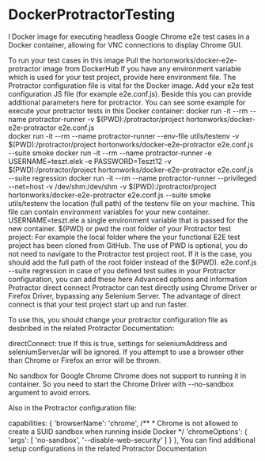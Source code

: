 # DockerProtractorTesting
l Docker image for executing headless Google Chrome e2e test cases in a Docker container, allowing for VNC connections to display Chrome GUI.

To run your test cases in this image
Pull the hortonworks/docker-e2e-protractor image from DockerHub
If you have any environment variable which is used for your test project, provide here environment file.
The Protractor configuration file is vital for the Docker image. Add your e2e test configuration JS file (for example e2e.conf.js). Beside this you can provide additional parameters here for protractor.
You can see some example for execute your protractor tests in this Docker container:
docker run -it --rm --name protractor-runner -v $(PWD):/protractor/project hortonworks/docker-e2e-protractor e2e.conf.js    
docker run -it --rm --name protractor-runner --env-file utils/testenv -v $(PWD):/protractor/project hortonworks/docker-e2e-protractor e2e.conf.js --suite smoke
docker run -it --rm --name protractor-runner -e USERNAME=teszt.elek -e PASSWORD=Teszt12 -v $(PWD):/protractor/project hortonworks/docker-e2e-protractor e2e.conf.js --suite regression
docker run -it --rm --name protractor-runner --privileged --net=host -v /dev/shm:/dev/shm -v $(PWD):/protractor/project hortonworks/docker-e2e-protractor e2e.conf.js --suite smoke    
utils/testenv the location (full path) of the testenv file on your machine. This file can contain environment variables for your new container.
USERNAME=teszt.ele a single environment variable that is passed for the new container.
$(PWD) or pwd the root folder of your Protractor test project:
For example the local folder where the your functional E2E test project has been cloned from GitHub.
The use of PWD is optional, you do not need to navigate to the Protractor test project root. If it is the case, you should add the full path of the root folder instead of the $(PWD).
e2e.conf.js --suite regression in case of you defined test suites in your Protractor configuration, you can add these here
Advanced options and information
Protractor direct connect
Protractor can test directly using Chrome Driver or Firefox Driver, bypassing any Selenium Server. The advantage of direct connect is that your test project start up and run faster.

To use this, you should change your protractor configuration file as desbribed in the related Protractor Documentation:

directConnect: true
If this is true, settings for seleniumAddress and seleniumServerJar will be ignored. If you attempt to use a browser other than Chrome or Firefox an error will be thrown.

No sandbox for Google Chrome
Chrome does not support to running it in container. So you need to start the Chrome Driver with --no-sandbox argument to avoid errors.

Also in the Protractor configuration file:

capabilities: {
     'browserName': 'chrome',
     /**
      * Chrome is not allowed to create a SUID sandbox when running inside Docker
      */
     'chromeOptions': {
         'args': [
            'no-sandbox',
            '--disable-web-security'
         ]
     }
},
You can find additional setup configurations in the related Protractor Documentation
